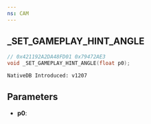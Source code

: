 ```yaml
---
ns: CAM
---
```

## _SET_GAMEPLAY_HINT_ANGLE

```c
// 0x421192A2DA48FD01 0x79472AE3
void _SET_GAMEPLAY_HINT_ANGLE(float p0);
```

```
NativeDB Introduced: v1207
```

## Parameters
* **p0**:
